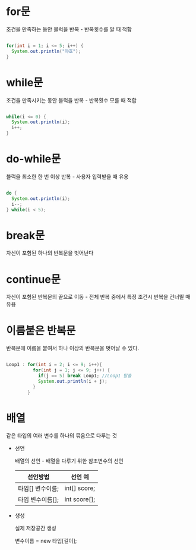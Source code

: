 # for문

조건을 만족하는 동안 블럭을 반복 - 반복횟수를 알 때 적합

```java

for(int i = 1; i <= 5; i++) {
  System.out.println("야호");
}

```

# while문

조건을 만족시키는 동안 블럭을 반복 - 반복횟수 모를 때 적합

```java

while(i <= 0) {
  System.out.println(i);
  i++;
}

```

# do-while문

블럭을 최소한 한 번 이상 반복 - 사용자 입력받을 때 유용

```java

do {
  System.out.println(i);
  i--;
} while(i < 5);

```

# break문

자신이 포함된 하나의 반복문을 벗어난다

# continue문

자신이 포함된 반복문의 끝으로 이동 - 전체 반복 중에서 특정 조건시 반복을 건너뛸 때 유용

# 이름붙은 반복문

반복문에 이름을 붙여서 하나 이상의 반복문을 벗어날 수 있다.

```java

Loop1 : for(int i = 2; i <= 9; i++){
          for(int j = 1; j <= 9; j++) {
            if(j == 5) break Loop1; //Loop1 탈출
            System.out.println(i + j);
          }
        }

```

# 배열

같은 타입의 여러 변수를 하나의 묶음으로 다루는 것 

- 선언

  배열의 선언 - 배열을 다루기 위한 참조변수의 선언
  
  |선언방법|선언 예|
  |------|--------|
  |타입[] 변수이름;|int[] score;|
  |타입 변수이름[];|int score[];|
  
- 생성

  실제 저장공간 생성
  
  변수이름 = new 타입[길이];

